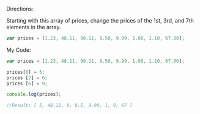 Directions:

Starting with this array of prices, change the prices of the 1st, 3rd, and 7th elements in the array.
```javascript
var prices = [1.23, 48.11, 90.11, 8.50, 9.99, 1.00, 1.10, 67.00];
```
My Code:

```javascript
var prices = [1.23, 48.11, 90.11, 8.50, 9.99, 1.00, 1.10, 67.00];

prices[0] = 5;
prices [2] = 6;
prices [6] = 9;

console.log(prices);

//Result: [ 5, 48.11, 6, 8.5, 9.99, 1, 9, 67 ]
